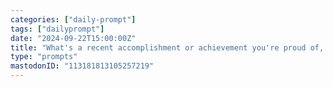 ```yaml
---
categories: ["daily-prompt"]
tags: ["dailyprompt"]
date: "2024-09-22T15:00:00Z"
title: "What's a recent accomplishment or achievement you're proud of, big or small?"
type: "prompts"
mastodonID: "113181813105257219"
---
```


